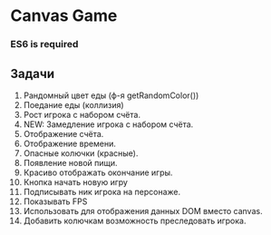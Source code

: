 # Canvas Game 
### ES6 is required

## Задачи
1. Рандомный цвет еды (ф-я getRandomColor())
2. Поедание еды (коллизия)
3. Рост игрока с набором счёта.
4. NEW: Замедление игрока с набором счёта.
5. Отображение счёта.
6. Отображение времени.
7. Опасные колючки (красные).
8. Появление новой пищи.
9. Красиво отображать окончание игры.
10. Кнопка начать новую игру
11. Подписывать ник игрока на персонаже.
12. Показывать FPS
13. Использовать для отображения данных DOM вместо canvas.
14. Добавить колючкам возможность преследовать игрока.
